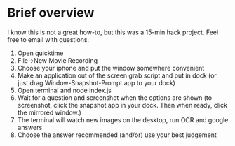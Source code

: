 # Brief overview
I know this is not a great how-to, but this was a 15-min hack project. Feel free to email with questions.

1. Open quicktime
2. File->New Movie Recording
3. Choose your iphone and put the window somewhere convenient
4. Make an application out of the screen grab script and put in dock (or just drag Window-Snapshot-Prompt.app to your dock)
5. Open terminal and node index.js
6. Wait for a question and screenshot when the options are shown (to screenshot, click the snapshot app in your dock. Then when ready, click the mirrored window.)
7. The terminal will watch new images on the desktop, run OCR and google answers
8. Choose the answer recommended (and/or) use your best judgement
